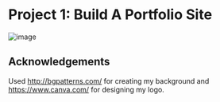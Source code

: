 # Project 1: Build A Portfolio Site

![image](https://github.com/jonessarae/front_end_web_developer_projects/blob/master/build_a_portfolio_site/porfolio.png==250x250)


## Acknowledgements

Used http://bgpatterns.com/ for creating my background and https://www.canva.com/ for designing my logo. 
